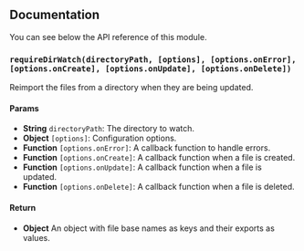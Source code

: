 ## Documentation

You can see below the API reference of this module.

### `requireDirWatch(directoryPath, [options], [options.onError], [options.onCreate], [options.onUpdate], [options.onDelete])`
Reimport the files from a directory when they are being updated.

#### Params

- **String** `directoryPath`: The directory to watch.
- **Object** `[options]`: Configuration options.
- **Function** `[options.onError]`: A callback function to handle errors.
- **Function** `[options.onCreate]`: A callback function when a file is created.
- **Function** `[options.onUpdate]`: A callback function when a file is updated.
- **Function** `[options.onDelete]`: A callback function when a file is deleted.

#### Return
- **Object** An object with file base names as keys and their exports as values.

